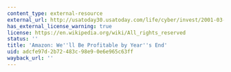 ```yaml
---
content_type: external-resource
external_url: http://usatoday30.usatoday.com/life/cyber/invest/2001-03-26-amazon.htm
has_external_license_warning: true
license: https://en.wikipedia.org/wiki/All_rights_reserved
status: ''
title: 'Amazon: We''ll Be Profitable by Year''s End'
uid: adcfe97d-2b72-483c-98e9-0e6e965c63ff
wayback_url: ''
---
```

